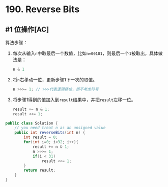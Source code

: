# 190. Reverse Bits

## #1 位操作[AC]

算法步骤：

1. 每次从输入`n`中取最后一个数值，比如`n=00101`，则最后一个`1`被取出，具体做法是：

   ```java
   n & 1
   ```

2. 将`n`右移动一位，更新步骤1下一次的取值。

   ```java
   n >>>= 1; // >>>代表逻辑移位，即不考虑符号
   ```

3. 将步骤1得到的值加入到`result`结果中，并把`result`左移一位。

   ```java
   result += n & 1;
   result <<= 1;
   ```

```java
public class Solution {
    // you need treat n as an unsigned value
    public int reverseBits(int n) {
        int result = 0;
        for(int i=0; i<32; i++){
            result += n & 1;
            n >>>= 1;
            if(i < 31)
                result <<= 1;
        }
        return result;
    }
}
```

